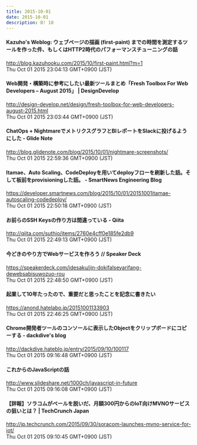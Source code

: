 ```yaml
---
title: 2015-10-01
date: 2015-10-01
description: B! 10
---
```


#### Kazuho's Weblog: ウェブページの描画 (first-paint) までの時間を測定するツールを作った件、もしくはHTTP2時代のパフォーマンスチューニングの話
http://blog.kazuhooku.com/2015/10/first-paint.html?m=1<br>
Thu Oct 01 2015 23:04:13 GMT+0900 (JST)<br>


#### Web開発・構築時に参考にしたい最新ツールまとめ「Fresh Toolbox For Web Developers – August 2015」 | DesignDevelop
http://design-develop.net/design/fresh-toolbox-for-web-developers-august-2015.html<br>
Thu Oct 01 2015 23:03:44 GMT+0900 (JST)<br>


#### ChatOps + NightmareでメトリクスグラフとBIレポートをSlackに投げるようにした - Glide Note
http://blog.glidenote.com/blog/2015/10/01/nightmare-screenshots/<br>
Thu Oct 01 2015 22:59:36 GMT+0900 (JST)<br>


#### Itamae、Auto Scaling、CodeDeployを用いてdeployフローを刷新した話。そして板前をprovisioningした話。 - SmartNews Engineering Blog
https://developer.smartnews.com/blog/2015/10/01/20151001itamae-autoscaling-codedeploy/<br>
Thu Oct 01 2015 22:50:18 GMT+0900 (JST)<br>


#### お前らのSSH Keysの作り方は間違っている - Qiita
http://qiita.com/suthio/items/2760e4cff0e185fe2db9<br>
Thu Oct 01 2015 22:49:13 GMT+0900 (JST)<br>


#### 今どきのやり方でWebサービスを作ろう // Speaker Deck
https://speakerdeck.com/idesaku/jin-dokifalseyarifang-dewebsabisuwozuo-rou<br>
Thu Oct 01 2015 22:48:50 GMT+0900 (JST)<br>


#### 起業して10年たったので、重要だと思ったことを記念に書きたい
https://anond.hatelabo.jp/20151001133903<br>
Thu Oct 01 2015 22:46:25 GMT+0900 (JST)<br>


#### Chrome開発者ツールのコンソールに表示したObjectをクリップボードにコピーする - dackdive's blog
http://dackdive.hateblo.jp/entry/2015/09/10/100117<br>
Thu Oct 01 2015 09:16:48 GMT+0900 (JST)<br>


#### これからのJavaScriptの話
http://www.slideshare.net/1000ch/javascript-in-future<br>
Thu Oct 01 2015 09:16:08 GMT+0900 (JST)<br>


#### 【詳報】ソラコムがベールを脱いだ、月額300円からのIoT向けMVNOサービスの狙いとは？  |  TechCrunch Japan
http://jp.techcrunch.com/2015/09/30/soracom-launches-mvno-service-for-iot/<br>
Thu Oct 01 2015 09:10:45 GMT+0900 (JST)<br>


